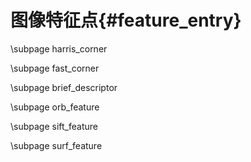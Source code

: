 图像特征点{#feature_entry}
========================

\subpage harris_corner

\subpage fast_corner

\subpage brief_descriptor

\subpage orb_feature

\subpage sift_feature

\subpage surf_feature